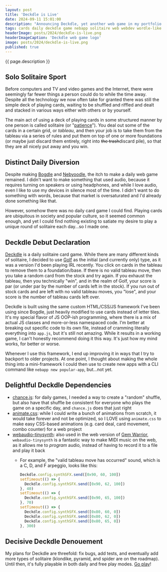 ```yaml
---
layout: post
title: 'Deckdle is Live'
date: 2024-09-11 15:01:00
description: "Announcing Deckdle, yet another web game in my portfolio. Play a daily solitaire card game and try to get the highest score possible."
tags: cards daily deckdle game nebapp solitaire web webdev wordle-like
headerImage: posts/2024/deckdle-is-live.png
headerImageCaption: 'Deckdle web game logo'
image: posts/2024/deckdle-is-live.png
published: true
---
```


{{ page.description }}

<!--more-->

## Solo Solitaire Sport

Before computers and TV and video games and the Internet, there were seemingly far fewer things a person could do to while the time away. Despite all the technology we now often take for granted there was still the simple deck of playing cards, waiting to be shuffled and riffled and dealt and stacked in various ways either with others or by yourself.

The main act of using a deck of playing cards in some structured manner by one person is called solitaire (or "[patience](https://en.wikipedia.org/wiki/Patience_(game))"). You deal out some of the cards in a certain grid, or _tableau_, and then your job is to take them from the tableau via a series of rules and put them on top of one or more foundations (or maybe just discard them entirely, right into ~~the trash~~discard pile), so that they are all nicely put away and you win.

## Distinct Daily Diversion

Despite making [Bogdle](https://bogdle.neb.host) and [Nebyoodle](https://guess.nebyoolae.com), the itch to make a daily web game remained. I didn't want to make something that used audio, because it requires turning on speakers or using headphones, and while I love audio, even I like to use my devices in silence most of the time. I didn't want to do something with words, because that market is oversaturated and I'd already done something like that.

However, somehow there was no daily card game I could find. Playing cards are ubiquitous in society and popular culture, so it seemed common enough, and yet I could find nothing existing to satiate my desire to play a unique round of solitaire each day...so I made one.

## Deckdle Debut Declaration

[Deckdle](https://deckdle.neb.host) is a daily solitaire card game. While there are many different kinds of solitaire, I decided to use [Golf](https://en.wikipedia.org/wiki/Golf_(patience)) as the initial (and currently only) type, as it was a version I'd been playing IRL recently. You click on cards in the tableau to remove them to a foundation/base. If there is no valid tableau move, then you take a random card from the stock and try again. If you exhaust the tableau, then you technically "win", and in the realm of Golf, your score is par (or under par by the number of cards left in the stock). If you run out of stock cards and are left with no valid tableau moves, you "lose", and your score is the number of tableau cards left over.

Deckdle is built using the same custom HTML/CSS/JS framework I've been using since Bogdle, just heavily modified to use cards instead of letter tiles. It's my special flavor of JS OOP-ish programming, where there is a mix of actual JS classes and more-or-less namespaced code. I'm better at breaking out specific code to its own file, instead of cramming literally everything into `app.js`, but it's still not amazing. While it results in a working game, I can't honestly recommend doing it this way. It's just how my mind works, for better or worse.

Whenever I use this framework, I end up improving it in ways that I try to backport to older projects. At one point, I thought about making the whole thing into a mini-framework I could then use to create new apps with a CLI command like `nebapp new popular-app`, but...not yet.

## Delightful Deckdle Dependencies

* [chance.js](https://github.com/chancejs/chancejs): for daily games, I needed a way to create a "random" shuffle, but also have that shuffle be consistent for everyone who plays the game on a specific day, and `chance.js` does that just right
* [animate.css](https://animate.style): while I could write a bunch of animations from scratch, it would take forever and not be optimized, so I LOVE using `animate.css` to make easy CSS-based animations (e.g. card deal, card movement, combo counter) for a web project
* [webaudio-tinysynth](https://github.com/g200kg/webaudio-tinysynth): also used in the web version of [Gem Warrior](https://gw.neb.host), `webaudio-tinysynth` is a fantastic way to make MIDI music on the web, as it allows me to _program_ audio, instead of having to record it to a file and play it back
  * For example, the "valid tableau move has occurred" sound, which is a C, D, and F arpeggio, looks like this:

    ```js
    Deckdle.config.synthSFX.send([0x90, 60, 100])
    setTimeout(() => {
      Deckdle.config.synthSFX.send([0x90, 62, 100])
    }, 40)
    setTimeout(() => {
      Deckdle.config.synthSFX.send([0x90, 65, 100])
    }, 70)
    setTimeout(() => {
      Deckdle.config.synthSFX.send([0x80, 60, 0])
      Deckdle.config.synthSFX.send([0x80, 62, 0])
      Deckdle.config.synthSFX.send([0x80, 65, 0])
    }, 300)
    ```

## Decisive Deckdle Denouement

My plans for Deckdle are threefold: fix bugs, add tests, and eventually add more types of solitaire (klondike, pyramid, and spider are on the roadmap). Until then, it's fully playable in both daily and free play modes. [Go play](https://deckdle.neb.host)!

